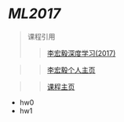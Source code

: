 # *ML2017*

>课程引用
>>[李宏毅深度学习(2017)](https://www.bilibili.com/video/av9770302?from=search&seid=2165067344192572780) 

>>[李宏毅个人主页](http://speech.ee.ntu.edu.tw/~tlkagk/index.html) 

>>[课程主页](http://speech.ee.ntu.edu.tw/~tlkagk/courses_MLDS17.html) 

+ hw0
+ hw1
